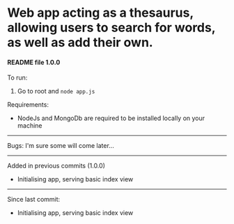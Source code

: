 # Web app acting as a thesaurus, allowing users to search for words, as well as add their own.

#### README file 1.0.0


To run:

1) Go to root and 
`node app.js`

Requirements:

- NodeJs and MongoDb are required to be installed locally on your machine

---

Bugs:
I'm sure some will come later...

---


Added in previous commits (1.0.0) 
- Initialising app, serving basic index view

---

Since last commit:

- Initialising app, serving basic index view
